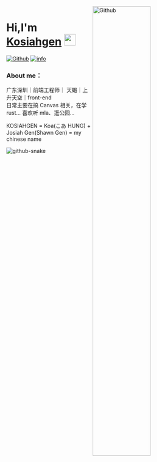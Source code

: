 <img width="55%" align="right" alt="Github" src="https://raw.githubusercontent.com/onimur/.github/master/.resources/git-header.svg" />

# Hi,I'm [Kosiahgen](https://hamburgerdog.github.io/) <img src="https://github.com/iampavangandhi/iampavangandhi/blob/master/gifs/emoji.gif?raw=true" width="30px"/>

[![Github](https://img.shields.io/badge/-Github-000?style=flat&logo=Github&logoColor=white)](https://github.com/hamburgerdog)
[![info](https://img.shields.io/badge/%E5%93%88%E5%96%BD%E5%95%8A-%E5%BF%AB%E7%82%B9%E4%B8%8B%E6%9D%A5%E5%92%AA%E8%A5%BF%E5%90%A7-blue?style=flat)](https://hamburgerdog.github.io/)
<br />

### About me：
广东深圳｜前端工程师｜ 天蝎｜上升天空｜front-end  
日常主要在搞 Canvas 相关，在学 rust... 喜欢听 mla、逛公园...  

KOSIAHGEN = Koa(こあ HUNG) + Josiah Gen(Shawn Gen) = my chinese name

<picture>
  <source media="(prefers-color-scheme: dark)" srcset="./assets/github-contribution-grid-snake-dark.svg" />
  <source media="(prefers-color-scheme: light)" srcset="./assets/github-contribution-grid-snake.svg" />
  <img alt="github-snake" src="./assets/github-snake.svg" />
</picture>
